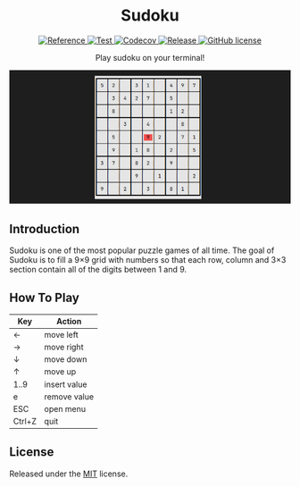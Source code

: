 <div style="text-align:center;">
  <h1 align="center"> Sudoku </h1>
  <p align="center"> 
    <a href="http://godoc.org/github.com/serhatsdev/sudoku">
      <img src="https://img.shields.io/badge/godoc-reference-blue.svg" alt="Reference"/>
    </a>
    <a href="https://github.com/serhatsdev/sudoku/actions/workflows/test.yml">
      <img src="https://github.com/serhatsdev/sudoku/workflows/Test/badge.svg" alt="Test"/>
    </a>
    <a href="https://codecov.io/gh/serhatsdev/sudoku">
      <img src="https://codecov.io/gh/serhatsdev/sudoku/branch/main/graph/badge.svg?token=T2O1R37II0" alt="Codecov"/>
    </a>
    <a href="https://github.com/serhatsdev/sudoku/releases/latest">
      <img  src="https://img.shields.io/github/release/serhatsdev/sudoku.svg" alt="Release" />
    </a>
    <a href="https://github.com/serhatsdev/sudoku/blob/main/LICENSE">
      <img src="https://img.shields.io/github/license/serhatsdev/sudoku" alt="GitHub license"/>
    </a>
  </p>
  <p align="center"> Play sudoku on your terminal! </p>
  <p align="center"> <img src="images/screenshot.png" /> </p>
</div>

## Introduction

Sudoku is one of the most popular puzzle games of all time. The goal of Sudoku is to fill a 9×9 grid with numbers so that each row, column and 3×3 section contain all of the digits between 1 and 9.

## How To Play

| Key    | Action       |
| ------ | ------------ |
| &larr; | move left    |
| &rarr; | move right   |
| &darr; | move down    |
| &uarr; | move up      |
| 1..9   | insert value |
| e      | remove value |
| ESC    | open menu    |
| Ctrl+Z | quit         |

## License

Released under the [MIT](LICENSE) license.
